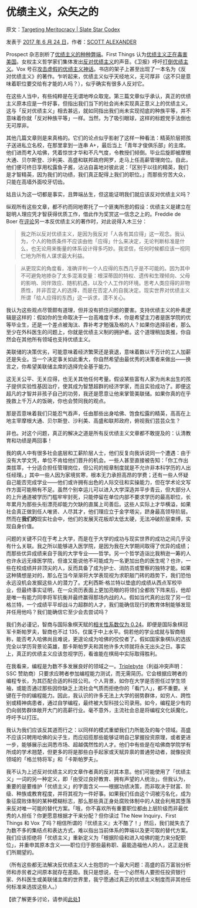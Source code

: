 # 优绩主义，众矢之的

原文：[Targeting Meritocracy | Slate Star Codex](https://slatestarcodex.com/2017/07/24/targeting-meritocracy/)

发表于 [2017 年 6 月 24 日](https://slatestarcodex.com/2017/07/24/targeting-meritocracy/)，作者：[SCOTT ALEXANDER](https://slatestarcodex.com/author/admin/)

Prospect 杂志剖析了[优绩主义的种种弊端](https://www.prospectmagazine.co.uk/politics/the-problem-with-meritocracy-twilight-elites-review-hayes)。First Things 认为[优绩主义正在毒害美国](https://twitter.com/matthewschmitz/status/887010890020737024)。女权主义哲学家们集体发出[反对优绩主义](https://feministphilosophers.wordpress.com/2012/10/19/against-meritocracy/)的声音。《卫报》呼吁[打倒优绩主义](https://www.theguardian.com/politics/2001/jun/29/comment)。Vox 号召[攻击虚假的优绩主义神话](https://www.vox.com/first-person/2017/7/20/15999718/financial-aid-education-meritocracy-income-economic-inequality)。书店的架子上甚至出现了一本名为《反对优绩主义》的著作。乍听起来，优绩主义似乎天经地义，无可厚非（这不只是意味着职位要交给有才能的人吗？），似乎确实有很多人反对它。

在这些人当中，有些纯粹是在无谓地哗众取宠。第三篇文章似乎承认，真正的优绩主义原本应是一件好事，但指出我们当下的社会尚未实现真正意义上的优绩主义。这与「反对优绩主义」相去甚远，就如同指出我们尚未实现彻底的种族平等，并不意味着你就「反对种族平等」一样。当然，为了吸引眼球，这样的标题党手法倒也无可厚非。 

其他几篇文章则是来真格的。它们的论点似乎影射了这样一种看法：精英阶层把孩子送进私立名校，在那里拿到一连串 A+，最后当上「青年才俊俱乐部」的主席。他们进而考入哈佛，凭着惊世才华和不凡气度，令教授们倾倒。毕业后旋即被摩根大通、贝尔斯登、沙利美、高盛和联邦政府网罗，走马上任高薪管理岗位。自此，他们便可终日享用松露鱼子酱，沾沾自喜地对彼此说：「区别于以往的精英，我们是才智精英，因为我们的功绩，我们真正配得上我们的职位。」而那些穷苦大众，只能在高墙外面咬牙切齿。 

姑且认为这一切都是事实，且弊端丛生，但这能证明我们就应该反对优绩主义吗？ 

纵观所有这些文章，都不约而同地寄托了一个匪夷所思的假设：优绩主义是建立在聪明人理应凭才智获得优质工作，借此作为奖赏这一信念之上的。Freddie de Boer 在[评论](https://thenewinquiry.com/the-tryhards/)另一本反优绩主义的著作时，对此说得入木三分：  

> 我之所以反对优绩主义，是因为我反对「人各有其应得」这一观念。我认为，个人的物质条件不应该由他「应得」什么来决定，无论判断标准是什么，也无论用来衡量的体系设计得多巧妙。我坚信，任何时候都应该一视同仁地为所有人谋求最大利益。

>

> 从更现实的角度看，准确评判一个人应得的东西几乎是不可能的。因为其中不可避免地掺杂了太多混淆变量：根深蒂固的特权、遗传和生理倾向、父母的影响、同伴效应、随机机遇，以及个人工作的环境。思考人类应得的非物质性，并非否定人的选择，而是在否定人的自我决定。现实世界对优绩主义所谓「给人应得的东西」这一诉求，漠不关心。

我认为这些观点尽管颇有道理，但并没有抓住问题的要害。支持优绩主义的朴素逻辑是这样的：假如你的生命取决于一台高难度手术，你是希望主刀者是医学院的优等毕业生，还是一个差点被淘汰、靠补考才勉强及格的人？如果你选择前者，那么至少在外科医生的问题上，你就是优绩主义制的拥护者。这个道理稍加类推，你自然会在其他所有领域也支持优绩主义。

美联储的决策优劣，可能意味着经济繁荣还是衰退，意味着数以千万计的工人加薪还是失业。当一个决定事关如此重大，你自然希望由最优秀的决策者来做出——换言之，你希望美联储主席的选择完全基于能力。

这无关公平、无关应得，也无关其他任何考量。假设某些富有人家为尚未出生的孩子提供实验性基因治疗，使其成为智慧超群的经济学家，而且实验成功了。即便这超凡的才智并非孩子自己的功劳，我还是愿意让他来掌管美联储。如果你真的在乎挽救上千万人的饭碗，你也会赞同我的观点。

那是否意味着我们只能忍气吞声，任由那些出身哈佛、饱食松露的精英，高高在上地主宰摩根大通、贝尔斯登、沙利美、高盛和联邦政府，俯视我们芸芸众生？

非也。对这个问题，真正的解决之道是所有反优绩主义文章都不敢提及的：认清教育和功绩是两回事！

我的病人中有很多社会底层和工薪阶层人士，他们反复向我诉说同一个遭遇：由于没有大学文凭，单位不肯给他们晋升的机会。一些人甚至直接被告知：「你工作出类拔萃，十分适合担任管理岗位，但公司的规章制度就是不允许非本科学历的人出任经理。」其中一些人因为家境贫寒，根本无力承担高昂的学费；还有一些人怀疑自己能否完成学业——他们或许拥有出色的人际交往和实操能力，但在学术论文写作方面可能稍有不足。虽然个别幸运儿可以进入大学深造并平步青云，但大部分人的上升通道被学历门槛牢牢封死，只能停留在单位内部不要求学历的最高职位，长年累月为那些头衔漂亮却能力欠缺的直属上司善后。这些人实际上才华横溢，如果社会真正做到任人唯贤、人尽其才，他们理应立于金字塔尖，跻身最高领导阶层。然而在**我们的**现实社会中，他们的发展天花板却太低太硬，无法冲破阶层束缚，实现自身价值。

问题的关键不只在于考上大学，而是在于大学的成功与现实世界的成功之间几乎没有什么关联。我之所以能够进入医学院，是因为我在大学期间取得了优异的成绩；而那些优异成绩来自于我的大学专业——哲学。另一个哲学造诣比我稍逊一筹的人也许永远无缘医学院，但谁又能说他不可能成为一名更加出色的医生呢？也许，一些在校成绩并非顶尖的人，反而具备了成为护士、消防员或警察的独特才能。如果这种猜想是对的，那么在当今渐渐将大学表现视为求职敲门砖的趋势下，我们恐怕永远没机会发掘这些人的潜力了。尤利西斯·格兰特以垫底的成绩从西点军校毕业，但最终事实证明，在一众资历表面上更加亮眼的将领们全都败下阵来后，他却是唯一有能力同李将军抗衡并最终赢得那场内战的人。假如当代真的出现了另一位格兰特，一个成绩平平却战斗力超群的人才，我们能确信现行的教育体制能够发现并任用他吗？我们能确信它至少会去尝试吗？

我们务必谨记，智商与国际象棋天赋的[相关性系数仅为 0.24](https://www.researchgate.net/profile/Fernand_Gobet/publication/307874653_The_relationship_between_cognitive_ability_and_chess_skill_A_comprehensive_meta-analysis/links/57d15ea908ae601b39a1c60b.pdf)。即便是国际象棋冠军卡斯帕罗夫，智商也不过 135，仅属于中上水平。倘若他的学业成就与智商相称，能否考入哈佛尚且难说，更遑论成为哈佛的佼佼者了。假如国家象棋队的选拔完全以学历背景论英雄，那卡斯帕罗夫和其他许多大师就将永无出头之日。事实上，真正的优绩主义应该忽视学历，看谁能在棋局中实际取得胜利。

在我看来，编程是为数不多发展良好的领域之一。[Triplebyte](https://triplebyte.com/a/Lpa4wbK/d)（利益冲突声明：SSC 赞助商）只要求应聘者参加编程能力测试，而无需简历。它会根据应聘者的编程专长，为其匹配合适的科技公司。个人背景，如你在大学是否担任过学生领袖，或能否通过那些因你缺乏上流社会气质而拒绝你的「看门人」，都不重要。关键在于你的编程能力。因此，我认识的许多无法上大学的弱势群体，如穷人、跨性别或精神病患者，通过自学编程，最终被大型科技公司录用。如今，编程是少有的仍向弱势群体敞开大门的高薪行业。毫不意外，主流社会总是将编程文化妖魔化，呼吁予以打压。

我认为我们应该反其道而行之：以同样的模式重塑我们力所能及的每个领域。高盛不应该只聘用哈佛的尖子生，而应招揽那些能够证明自己掌握投资原理，或者更进一步，能够展示出洞悉市场、超越偶然性的人才。他们中有些是在哈佛商学院学有所成的学术翘楚，但更多的将是那些白手起家或天赋异禀的普通劳动者，就像投资领域的「格兰特将军」和「卡斯帕罗夫」。

我不认为上述反对优绩主义的文章作者真的反对其本意。他们可能使用了「优绩主义」一词的另一种定义，即「由受过良好教育、拥有声望的人统治」。但我认为，重要的是要维护「优绩主义」的字面含义——根据功绩决策，而非取决于财富、阶级、种族或教育程度，并将其视为一件好事。如果我们任由这个词被污名化，成为象征腐败体制的某种模糊标志，那么那些真正身处腐败体制中的人就会利用其堕落来反对唯一可能的替代方案。「哦，你不喜欢所有重要职位都由上层阶级而非最优秀的人担任？你更愿意根据才干来分配？但你读过 The New Inquiry、First Things 和 Vox 了吗？相信所谓的『优绩主义』太不酷了！」然后，我们就失去了为数不多的集结点和表达方式，难以指出当前体系的弊端以及更可取的替代方案。我们应该拒绝将「优绩主义」重新定义为「根据阶级和进入哈佛的能力来分配职位」，并重申其原本含义——职位归于那些最称职、最能造福他人的人，这正是我们所期望的。

（所有这些都无法解决反优绩主义人士抱怨的一个最大问题：高盛的百万富翁分析师和赤贫者之间原本就存在差距。我只是想说，在一个必然有人要担任投资银行家、外科医生或美联储主席的世界里，我宁愿通过真正的优绩主义制度而非其他任何标准来选拔这些人。）

【欲了解更多讨论，请参阅[此处](https://slatestarcodex.com/2017/07/25/highlights-from-the-comment-thread-on-meritocracy/)】